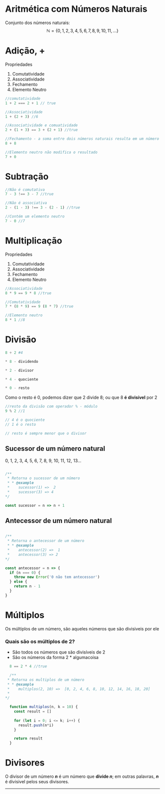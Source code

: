 # Aritmética com Números Naturais
Conjunto dos números naturais:
$$\mathbb{N}=\{0, 1, 2, 3, 4, 5, 6, 7, 8, 9, 10, 11, ...\}$$

# Adição, +
Propriedades
1. Comutatividade
2. Associatividade
3. Fechamento
4. Elemento Neutro

```javascript
//comutatividade
1 + 2 === 2 + 1 // true

//Associatividade
1 + (2 + 3) //6

//Associatividade e comuatividade
2 + (1 + 3) == 3 + (2 + 1) //true

//Fechamento - a soma entre dois números naturais resulta em um número natural
8 + 8

//Elemento neutro não modifica o resultado
7 + 0
```

# Subtração


```javascript
//Não é comutativa
7 - 3 !== 3 - 7 //true

//Não é associativa
2 - (1 - 3) !== 3 - (2 - 1) //true

//Contém um elemento neutro
7 - 0 //7
```

# Multiplicação
Propriedades
1. Comutatividade
2. Associatividade
3. Fechamento
4. Elemento Neutro

```javascript
//Associatividade
8 * 9 == 9 * 8 //true

//Comutatividade
7 * (8 * 9) == 9 (8 * 7) //true

//Elemento neutro
8 * 1 //8

```

# Divisão 

```julia
8 ÷ 2 #4

* 8 - dividendo

* 2 - divisor

* 4 - quociente

* 0 - resto
```

Como o resto é 0, podemos dizer que 2 divide 8; ou que 8 **é divisível** por 2

```javascript
//resto da divisão com operador % - módulo
9 % 2 //1

// 4 é o quociente
// 1 é o resto 

// resto é sempre menor que o divisor 
```

## Sucessor de um número natural

0, 1, 2, 3, 4, 5, 6, 7, 8, 9, 10, 11, 12, 13...

```javascript

/**
 * Retorna o sucessor de um número
 * * @example
 *    sucessor(1) =>  2
 *    sucessor(3) => 4
*/

const sucessor = n => n + 1

```

## Antecessor de um número natural


```javascript

/**
 * Retorna o antecessor de um número
 * * @example
 *    antecessor(2) =>  1
 *    antecessor(3) => 2
*/

const antecessor = n => {
  if (n === 0) {
    throw new Error('0 não tem antecessor')
  } else {
    return n - 1
  }
}

```

# Múltiplos

Os múltiplos de um número, são aqueles números que são divisiveis por ele

### **Quais são os múltiplos de 2?**

- São todos os números que são divisíveis de 2
- São os números da forma 2 * algumacoisa


```javascript
  8 == 2 * 4 //true
```

```javascript
  /**
 * Retorna os multiplos de um número
 * * @example
 *    multiplos(2, 10) =>  [0, 2, 4, 6, 8, 10, 12, 14, 16, 18, 20]
 *
*/

  function multiplos(n, k = 10) {
    const result = []
    
    for (let i = 0; i <= k; i++) {
      result.push(n*i)
    }

    return result
  }
```

# Divisores

O divisor de um número **$n$** é um número que **divide $n$**; em outras palavras, **$n$** é divisivel pelos seus divisores.

****